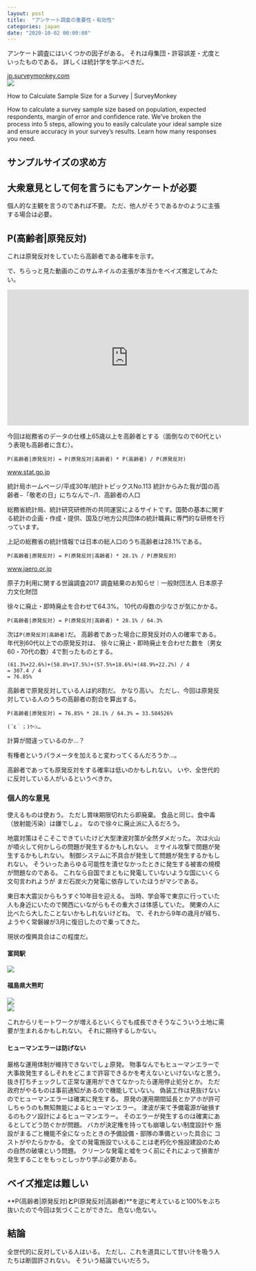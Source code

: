 ```yaml
---
layout: post
title:  "アンケート調査の重要性・有効性"
categories: japan
date: "2020-10-02 00:00:00"
---
```


アンケート調査にはいくつかの因子がある。
それは母集団・許容誤差・尤度といったものである。
詳しくは統計学を学ぶべきだ。


<div class="card">
  <a href="https://jp.surveymonkey.com/mp/sample-size/"></a>
  <div class="card__header">
    <a href="https://jp.surveymonkey.com/mp/sample-size/">jp.surveymonkey.com</a>
  </div>
  <div class="card__image">
    <img src="https://cdn.smassets.net/assets/cms/cc/app/2.94.1/images/surveymonkey-blog.png">
  </div>
  <div class="card__title">
    <p>How to Calculate Sample Size for a Survey | SurveyMonkey</p>
  </div>
  <div class="card__description">
    <p>How to calculate a survey sample size based on population, expected respondents, margin of error and confidence rate. We’ve broken the process into 5 steps, allowing you to easily calculate your ideal sample size and ensure accuracy in your survey’s results. Learn how many responses you need.</p>
  </div>
</div>


## サンプルサイズの求め方


## 大衆意見として何を言うにもアンケートが必要

個人的な主観を言うのであれば不要。
ただ、他人がそうであるかのように主張する場合は必要。

## P(高齢者|原発反対)

これは原発反対をしていたら高齢者である確率を示す。

で、ちらっと見た動画のこのサムネイルの主張が本当かをベイズ推定してみたい。

<iframe width="560" height="315" src="https://www.youtube.com/embed/4qT-ZcJzgmQ" frameborder="0" allow="accelerometer; autoplay; clipboard-write; encrypted-media; gyroscope; picture-in-picture" allowfullscreen></iframe>

今回は総務省のデータの仕様上65歳以上を高齢者とする（面倒なので60代という表現も高齢者に含む）。

```
P(高齢者|原発反対) = P(原発反対|高齢者) * P(高齢者) / P(原発反対)
```


<div class="card">
  <a href="https://www.stat.go.jp/data/topics/topi1131.html#:~:text=%E7%B7%8F%E4%BA%BA%E5%8F%A3%E3%81%AB%E5%8D%A0%E3%82%81%E3%82%8B%E9%AB%98%E9%BD%A2%E8%80%85%E4%BA%BA%E5%8F%A3%E3%81%AE%E5%89%B2%E5%90%88%E3%81%AF28.1%EF%BC%85%E3%81%A8%E3%80%81%E9%81%8E%E5%8E%BB%E6%9C%80%E9%AB%98"></a>
  <div class="card__header">
    <a href="https://www.stat.go.jp/data/topics/topi1131.html#:~:text=%E7%B7%8F%E4%BA%BA%E5%8F%A3%E3%81%AB%E5%8D%A0%E3%82%81%E3%82%8B%E9%AB%98%E9%BD%A2%E8%80%85%E4%BA%BA%E5%8F%A3%E3%81%AE%E5%89%B2%E5%90%88%E3%81%AF28.1%EF%BC%85%E3%81%A8%E3%80%81%E9%81%8E%E5%8E%BB%E6%9C%80%E9%AB%98">www.stat.go.jp</a>
  </div>
  <div class="card__image">
    <img src="">
  </div>
  <div class="card__title">
    <p>統計局ホームページ/平成30年/統計トピックスNo.113 統計からみた我が国の高齢者−「敬老の日」にちなんで−/1．高齢者の人口</p>
  </div>
  <div class="card__description">
    <p>総務省統計局、統計研究研修所の共同運営によるサイトです。国勢の基本に関する統計の企画・作成・提供、国及び地方公共団体の統計職員に専門的な研修を行っています。</p>
  </div>
</div>


上記の総務省の統計情報では日本の総人口のうち高齢者は28.1%である。

```
P(高齢者|原発反対) = P(原発反対|高齢者) * 28.1% / P(原発反対)
```


<div class="card">
  <a href="https://www.jaero.or.jp/data/01jigyou/survey_pickup2017.html"></a>
  <div class="card__header">
    <a href="https://www.jaero.or.jp/data/01jigyou/survey_pickup2017.html">www.jaero.or.jp</a>
  </div>
  <div class="card__image">
    <img src="">
  </div>
  <div class="card__title">
    <p>原子力利用に関する世論調査2017 調査結果のお知らせ｜一般財団法人 日本原子力文化財団</p>
  </div>
  <div class="card__description">
    <p></p>
  </div>
</div>


徐々に廃止・即時廃止を合わせて64.3%。
10代の母数の少なさが気にかかる。

```
P(高齢者|原発反対) = P(原発反対|高齢者) * 28.1% / 64.3%
```

次は`P(原発反対|高齢者)`だ。
高齢者であった場合に原発反対の人の確率である。
年代別60代以上での原発反対は、
徐々に廃止・即時廃止を合わせた数を（男女60・70代の数）4で割ったものとする。

```
(61.3%+22.6%)+(58.8%+17.5%)+(57.5%+18.6%)+(48.9%+22.2%) / 4
= 307.4 / 4 
= 76.85%
```

高齢者で原発反対している人は約8割だ。
かなり高い。
ただし、今回は原発反対している人のうちの高齢者の割合を算出する。

```
P(高齢者|原発反対) = 76.85% * 28.1% / 64.3% = 33.584526%
```

`(´ε｀；)ｳｰﾝ…`

計算が間違っているのか...？

有権者というパラメータを加えると変わってくるんだろうか...。

高齢者であっても原発反対をする確率は低いのかもしれない。
いや、全世代的に反対している人がいるというべきか。

### 個人的な意見

使えるものは使おう。
ただし賞味期限切れたら即廃棄。
食品と同じ。食中毒（放射能汚染）は嫌でしょ。
なので徐々に廃止派に入るだろう。

地震対策はそこそこできていたけど大型津波対策が全然ダメだった。
次は火山が噴火して何かしらの問題が発生するかもしれない。
ミサイル攻撃で問題が発生するかもしれない。
制御システムに不具合が発生して問題が発生するかもしれない。
そういったあらゆる可能性を潰せなかったときに発生する被害の規模が問題なのである。
これなら自国でまともに発電していないような国にいくら文句言われようが
まだ石炭火力発電に依存していたほうがマシである。

東日本大震災からもうすぐ10年目を迎える。
当時、学会等で東京に行っていた人も身近にいたので関西にいながらもその重大さは体感していた。
関東の人に比べたら大したことないかもしれないけどね。
で、それから9年の歳月が経ち、ようやく常磐線が3月に復旧したので乗ってきた。

現状の復興具合はこの程度だ。

#### 富岡駅


<div class="trim">
  <div class="trim__item">
    <a href="{{ site.url }}/assets/images/2020-10-02-report/16-04-47.png">
      <img class="one" src="{{ site.url }}/assets/thumbnail/2020-10-02-report/16-04-47.png">
    </a>
  </div>
</div>


#### 福島県大熊町


<div class="trim">
  <div class="trim__item">
    <a href="{{ site.url }}/assets/images/2020-10-02-report/16-05-16.png">
      <img class="one" src="{{ site.url }}/assets/thumbnail/2020-10-02-report/16-05-16.png">
    </a>
  </div>
</div>



<div class="trim">
  <div class="trim__item">
    <a href="{{ site.url }}/assets/images/2020-10-02-report/16-06-18.png">
      <img class="one" src="{{ site.url }}/assets/thumbnail/2020-10-02-report/16-06-18.png">
    </a>
  </div>
</div>


これからリモートワークが増えるといくらでも成長できそうなこういう土地に需要が生まれるかもしれない。
それに期待するしかない。

#### ヒューマンエラーは防げない

厳格な運用体制が維持できないでしょ原発。
物事なんでもヒューマンエラーで大事故発生するしそれをどこまで許容できるかを考えないといけないなと思う。
抜き打ちチェックして正常な運用ができてなかったら運用停止処分とか。
ただ政府がやるものは事前通知があるので機能していない。
偽装工作は見抜けないのでヒューマンエラーは確実に発生する。
原発の運用期間延長とかアホが許可しちゃうのも無知無能によるヒューマンエラー。
津波が来て予備電源が破損するのもクソ設計によるヒューマンエラー。
そのエラーが発生するのは確実にあるとしてどう防ぐかが問題。
バカが決定権を持っても崩壊しない制度設計や
施設がまるごと機能不全になったときの予備設備・部隊の準備といった具合に
コストがやたらかかる。
全ての発電施設でいえることは老朽化や施設建設のための自然の破壊という問題。
クリーンな発電と嘘をつく前にそれによって損害が発生することをもっとしっかり学ぶ必要がある。

## ベイズ推定は難しい

**P(高齢者|原発反対)**と**P(原発反対|高齢者)**を逆に考えていると100%をぶち抜いたので今回は気づくことができた。
危ない危ない。

## 結論

全世代的に反対している人はいる。
ただし、これを道具にして甘い汁を吸う人たちは断固許されない。
そういう結論でいいだろう。
